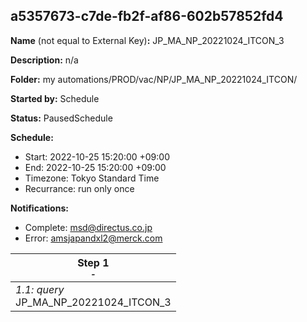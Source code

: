 ## a5357673-c7de-fb2f-af86-602b57852fd4

**Name** (not equal to External Key)**:** JP_MA_NP_20221024_ITCON_3

**Description:** n/a

**Folder:** my automations/PROD/vac/NP/JP_MA_NP_20221024_ITCON/

**Started by:** Schedule

**Status:** PausedSchedule

**Schedule:**

* Start: 2022-10-25 15:20:00 +09:00
* End: 2022-10-25 15:20:00 +09:00
* Timezone: Tokyo Standard Time
* Recurrance: run only once

**Notifications:**

* Complete: msd@directus.co.jp
* Error: amsjapandxl2@merck.com

| Step 1<br>_<small>-</small>_ |
| --- |
| _1.1: query_<br>JP_MA_NP_20221024_ITCON_3 |
